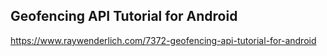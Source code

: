 ## Geofencing API Tutorial for Android
https://www.raywenderlich.com/7372-geofencing-api-tutorial-for-android
